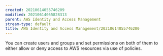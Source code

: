 ```yaml
---
created: 20210614055746209
modified: 20210614055828313
parent: AWS Identity and Access Management
stream-type: default
title: AWS Identity and Access Management/20210614055746200
---
```

You can create users and groups and set permissions on both of them to either allow or deny access to AWS resources via use of policies.

